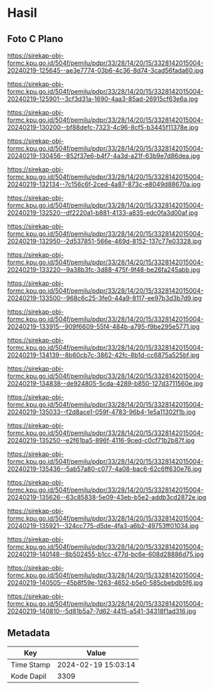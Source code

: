 # Hasil

## Foto C Plano

https://sirekap-obj-formc.kpu.go.id/504f/pemilu/pdpr/33/28/14/20/15/3328142015004-20240219-125645--ae3e7774-03b6-4c36-8d74-3cad56fada60.jpg

https://sirekap-obj-formc.kpu.go.id/504f/pemilu/pdpr/33/28/14/20/15/3328142015004-20240219-125901--3cf3d31a-1690-4aa3-85ad-26915cf63e6a.jpg

https://sirekap-obj-formc.kpu.go.id/504f/pemilu/pdpr/33/28/14/20/15/3328142015004-20240219-130200--bf88defc-7323-4c96-8cf5-b3445f11378e.jpg

https://sirekap-obj-formc.kpu.go.id/504f/pemilu/pdpr/33/28/14/20/15/3328142015004-20240219-130456--852f37e6-b4f7-4a3d-a21f-63b9e7d86dea.jpg

https://sirekap-obj-formc.kpu.go.id/504f/pemilu/pdpr/33/28/14/20/15/3328142015004-20240219-132134--7c156c6f-2ced-4a87-873c-e8049d88670a.jpg

https://sirekap-obj-formc.kpu.go.id/504f/pemilu/pdpr/33/28/14/20/15/3328142015004-20240219-132520--df2220a1-b881-4133-a835-edc0fa3d00af.jpg

https://sirekap-obj-formc.kpu.go.id/504f/pemilu/pdpr/33/28/14/20/15/3328142015004-20240219-132950--2d537851-566e-469d-8152-137c77e03328.jpg

https://sirekap-obj-formc.kpu.go.id/504f/pemilu/pdpr/33/28/14/20/15/3328142015004-20240219-133220--9a38b3fc-3d88-475f-9f48-be26fa245abb.jpg

https://sirekap-obj-formc.kpu.go.id/504f/pemilu/pdpr/33/28/14/20/15/3328142015004-20240219-133500--968c6c25-3fe0-44a9-8117-ee97b3d3b7d9.jpg

https://sirekap-obj-formc.kpu.go.id/504f/pemilu/pdpr/33/28/14/20/15/3328142015004-20240219-133915--909f6609-55f4-484b-a795-f9be295e5771.jpg

https://sirekap-obj-formc.kpu.go.id/504f/pemilu/pdpr/33/28/14/20/15/3328142015004-20240219-134139--8b60cb7c-3862-42fc-8b1d-cc6875a525bf.jpg

https://sirekap-obj-formc.kpu.go.id/504f/pemilu/pdpr/33/28/14/20/15/3328142015004-20240219-134838--de924805-5cda-4289-b850-127d3711560e.jpg

https://sirekap-obj-formc.kpu.go.id/504f/pemilu/pdpr/33/28/14/20/15/3328142015004-20240219-135033--f2d8ace1-059f-4783-96b4-1e5a11302f1b.jpg

https://sirekap-obj-formc.kpu.go.id/504f/pemilu/pdpr/33/28/14/20/15/3328142015004-20240219-135250--e2f61ba5-896f-4116-9ced-c0cf71b2b87f.jpg

https://sirekap-obj-formc.kpu.go.id/504f/pemilu/pdpr/33/28/14/20/15/3328142015004-20240219-135436--5ab57a80-c077-4a08-bac6-62c6ff630e76.jpg

https://sirekap-obj-formc.kpu.go.id/504f/pemilu/pdpr/33/28/14/20/15/3328142015004-20240219-135626--63c85838-5e09-43eb-b5e2-addb3cd2872e.jpg

https://sirekap-obj-formc.kpu.go.id/504f/pemilu/pdpr/33/28/14/20/15/3328142015004-20240219-135921--324cc775-d5de-4fa3-a6b2-49753ff01034.jpg

https://sirekap-obj-formc.kpu.go.id/504f/pemilu/pdpr/33/28/14/20/15/3328142015004-20240219-140148--8b502455-b1cc-477d-bc6e-608d28886d75.jpg

https://sirekap-obj-formc.kpu.go.id/504f/pemilu/pdpr/33/28/14/20/15/3328142015004-20240219-140505--45b8f59e-1263-4652-b5e0-585cbebdb5f6.jpg

https://sirekap-obj-formc.kpu.go.id/504f/pemilu/pdpr/33/28/14/20/15/3328142015004-20240219-140810--5d81b5a7-7d62-4415-a541-34318f1ad316.jpg


## Metadata

| Key        | Value               |
| ---------- | ------------------- |
| Time Stamp | 2024-02-19 15:03:14 |
| Kode Dapil | 3309                |



